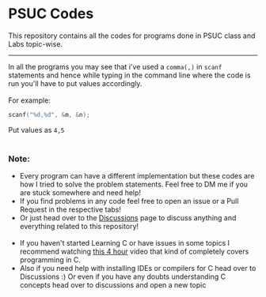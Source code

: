 # PSUC Codes

This repository contains all the codes for programs done in PSUC class and Labs topic-wise.

---

In all the programs you may see that i've used a `comma(,)` in `scanf` statements and hence while typing in the command line where the code is run you'll have to put values accordingly.
<br><br>
For example:

```c
scanf("%d,%d", &m, &n);
```

Put values as `4,5`
<br><br>

### Note:

-   Every program can have a different implementation but these codes are how I tried to solve the problem statements. Feel free to DM me if you are stuck somewhere and need help!
-   If you find problems in any code feel free to open an issue or a Pull Request in the respective tabs!
-   Or just head over to the [Discussions](https://github.com/aghogwarts/PSUC/discussions) page to discuss anything and everything related to this repository!
    <br><br>
-   If you haven't started Learning C or have issues in some topics I recommend watching [this 4 hour](https://youtu.be/87SH2Cn0s9A) video that kind of completely covers programming in C.
-   Also if you need help with installing IDEs or compilers for C head over to Discussions :) Or even if you have any doubts understanding C concepts head over to discussions and open a new topic
